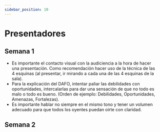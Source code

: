 ```yaml
---
sidebar_position: 10
---
```


# Presentadores
## Semana 1
- Es importante el contacto visual con la audiciencia a la hora de hacer una presentación. Como recomendación hacer uso de la técnica de las 4 esquinas (al presentar, ir mirando a cada una de las 4 esquinas de la sala).
- Para la explicación del DAFO, intentar paliar las debilidades con oportunidades, intercalarlas para dar una sensación de que no todo es malo o todo es bueno. (Orden de ejemplo: Debilidades, Oportunidades, Amenazas, Fortalezas).
- Es importante hablar no siempre en el mismo tono y tener un volumen adecuado para que todos los oyentes puedan oirte con claridad.

## Semana 2